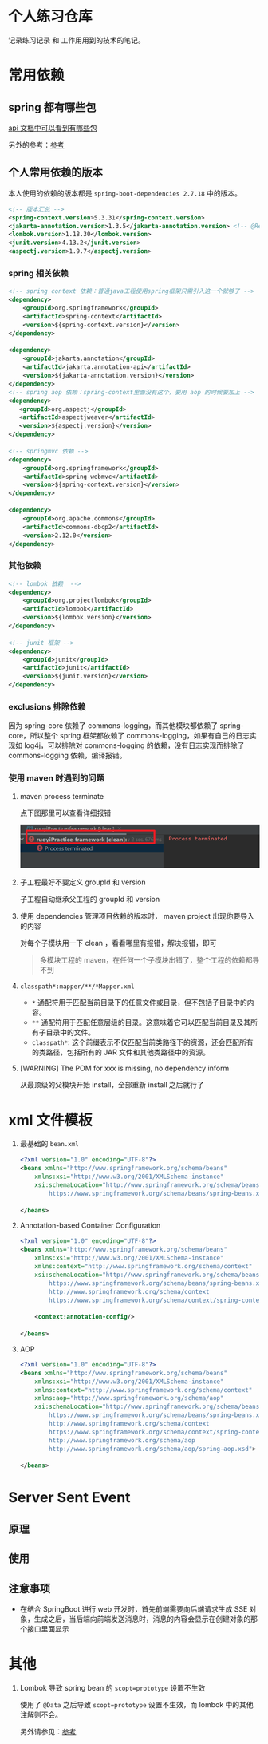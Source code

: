 # 个人练习仓库

记录练习记录 和 工作用用到的技术的笔记。

# 常用依赖

## spring 都有哪些包

[api 文档中可以看到有哪些包](https://docs.spring.io/spring-framework/docs/5.3.31/javadoc-api/)

另外的参考：[参考](https://blog.csdn.net/dongyang2019/article/details/113726740)

## 个人常用依赖的版本

本人使用的依赖的版本都是 `spring-boot-dependencies 2.7.18` 中的版本。

```xml
<!-- 版本汇总 -->
<spring-context.version>5.3.31</spring-context.version>
<jakarta-annotation.version>1.3.5</jakarta-annotation.version> <!-- @Resource 是 java 原生的注解。在这个包 -->
<lombok.version>1.18.30</lombok.version>
<junit.version>4.13.2</junit.version>
<aspectj.version>1.9.7</aspectj.version>
```

### spring 相关依赖

```xml
<!-- spring context 依赖：普通java工程使用spring框架只需引入这一个就够了 -->
<dependency>
    <groupId>org.springframework</groupId>
    <artifactId>spring-context</artifactId>
    <version>${spring-context.version}</version>
</dependency>

<dependency>
    <groupId>jakarta.annotation</groupId>
    <artifactId>jakarta.annotation-api</artifactId>
    <version>${jakarta-annotation.version}</version>
</dependency>
<!-- spring aop 依赖：spring-context里面没有这个，要用 aop 的时候要加上 -->
<dependency>
   <groupId>org.aspectj</groupId>
   <artifactId>aspectjweaver</artifactId>
   <version>${aspectj.version}</version>
</dependency>

<!-- springmvc 依赖 -->
<dependency>
    <groupId>org.springframework</groupId>
    <artifactId>spring-webmvc</artifactId>
    <version>${spring-context.version}</version>
</dependency>

<dependency>
    <groupId>org.apache.commons</groupId>
    <artifactId>commons-dbcp2</artifactId>
    <version>2.12.0</version>
</dependency>
```

### 其他依赖

```xml
<!-- lombok 依赖  -->
<dependency>
    <groupId>org.projectlombok</groupId>
    <artifactId>lombok</artifactId>
    <version>${lombok.version}</version>
</dependency>

<!-- junit 框架 -->
<dependency>
    <groupId>junit</groupId>
    <artifactId>junit</artifactId>
    <version>${junit.version}</version>
</dependency>
```

### exclusions 排除依赖

因为 spring-core 依赖了 commons-logging，而其他模块都依赖了 spring-core，所以整个 spring 框架都依赖了 commons-logging，如果有自己的日志实现如 log4j，可以排除对 commons-logging 的依赖，没有日志实现而排除了 commons-logging 依赖，编译报错。

### 使用 maven 时遇到的问题

1. maven process terminate

    点下图那里可以查看详细报错

    ![alt text](images/image.png)

2. 子工程最好不要定义 groupId 和 version

    子工程自动继承父工程的 groupId 和 version

3. 使用 dependencies 管理项目依赖的版本时， maven project 出现你要导入的内容

    对每个子模块用一下 clean ，看看哪里有报错，解决报错，即可

    > 多模块工程的 maven，在任何一个子模块出错了，整个工程的依赖都导不到

4. `classpath*:mapper/**/*Mapper.xml`

    - `*` 通配符用于匹配当前目录下的任意文件或目录，但不包括子目录中的内容。
    - `**` 通配符用于匹配任意层级的目录。这意味着它可以匹配当前目录及其所有子目录中的文件。
    - `classpath*`: 这个前缀表示不仅匹配当前类路径下的资源，还会匹配所有的类路径，包括所有的 JAR 文件和其他类路径中的资源。

5. [WARNING] The POM for xxx is missing, no dependency inform

    从最顶级的父模块开始 install，全部重新 install 之后就行了

# xml 文件模板

1. 最基础的 `bean.xml`

    ```xml
    <?xml version="1.0" encoding="UTF-8"?>
    <beans xmlns="http://www.springframework.org/schema/beans"
        xmlns:xsi="http://www.w3.org/2001/XMLSchema-instance"
        xsi:schemaLocation="http://www.springframework.org/schema/beans
            https://www.springframework.org/schema/beans/spring-beans.xsd">

    </beans>
    ```

2. Annotation-based Container Configuration

    ```xml
    <?xml version="1.0" encoding="UTF-8"?>
    <beans xmlns="http://www.springframework.org/schema/beans"
        xmlns:xsi="http://www.w3.org/2001/XMLSchema-instance"
        xmlns:context="http://www.springframework.org/schema/context"
        xsi:schemaLocation="http://www.springframework.org/schema/beans
            https://www.springframework.org/schema/beans/spring-beans.xsd
            http://www.springframework.org/schema/context
            https://www.springframework.org/schema/context/spring-context.xsd">

        <context:annotation-config/>

    </beans>
    ```

3. AOP

    ```xml
    <?xml version="1.0" encoding="UTF-8"?>
    <beans xmlns="http://www.springframework.org/schema/beans"
        xmlns:xsi="http://www.w3.org/2001/XMLSchema-instance"
        xmlns:context="http://www.springframework.org/schema/context"
        xmlns:aop="http://www.springframework.org/schema/aop"
        xsi:schemaLocation="http://www.springframework.org/schema/beans
            https://www.springframework.org/schema/beans/spring-beans.xsd
            http://www.springframework.org/schema/context
            https://www.springframework.org/schema/context/spring-context.xsd
            http://www.springframework.org/schema/aop
            http://www.springframework.org/schema/aop/spring-aop.xsd">

    </beans>
    ```

# Server Sent Event

## 原理

## 使用

## 注意事项

- 在结合 SpringBoot 进行 web 开发时，首先前端需要向后端请求生成 SSE 对象，生成之后，当后端向前端发送消息时，消息的内容会显示在创建对象的那个接口里面显示

# 其他

1. Lombok 导致 spring bean 的 `scopt=prototype` 设置不生效

    使用了 `@Data` 之后导致 `scopt=prototype` 设置不生效，而 lombok 中的其他注解则不会。

    另外请参见：[参考](https://wenku.csdn.net/answer/896aff3cc29f48b38c4fb2faf301b2b7)
